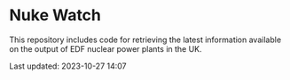 # Nuke Watch

This repository includes code for retrieving the latest information available on the output of EDF nuclear power plants in the UK.

Last updated: 2023-10-27 14:07
